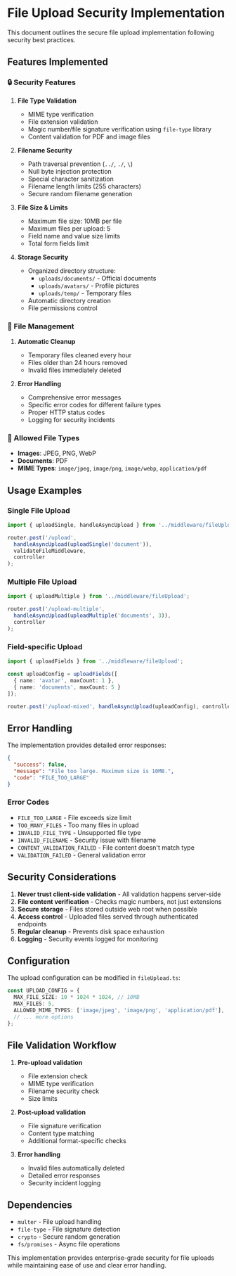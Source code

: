 # File Upload Security Implementation

This document outlines the secure file upload implementation following security best practices.

## Features Implemented

### 🔒 Security Features

1. **File Type Validation**
   - MIME type verification
   - File extension validation  
   - Magic number/file signature verification using `file-type` library
   - Content validation for PDF and image files

2. **Filename Security**
   - Path traversal prevention (`../`, `./`, `\`)
   - Null byte injection protection
   - Special character sanitization
   - Filename length limits (255 characters)
   - Secure random filename generation

3. **File Size & Limits**
   - Maximum file size: 10MB per file
   - Maximum files per upload: 5
   - Field name and value size limits
   - Total form fields limit

4. **Storage Security**
   - Organized directory structure:
     - `uploads/documents/` - Official documents
     - `uploads/avatars/` - Profile pictures  
     - `uploads/temp/` - Temporary files
   - Automatic directory creation
   - File permissions control

### 🧹 File Management

1. **Automatic Cleanup**
   - Temporary files cleaned every hour
   - Files older than 24 hours removed
   - Invalid files immediately deleted

2. **Error Handling**
   - Comprehensive error messages
   - Specific error codes for different failure types
   - Proper HTTP status codes
   - Logging for security incidents

### 📁 Allowed File Types

- **Images**: JPEG, PNG, WebP
- **Documents**: PDF
- **MIME Types**: `image/jpeg`, `image/png`, `image/webp`, `application/pdf`

## Usage Examples

### Single File Upload
```typescript
import { uploadSingle, handleAsyncUpload } from '../middleware/fileUpload';

router.post('/upload', 
  handleAsyncUpload(uploadSingle('document')),
  validateFileMiddleware,
  controller
);
```

### Multiple File Upload
```typescript
import { uploadMultiple } from '../middleware/fileUpload';

router.post('/upload-multiple', 
  handleAsyncUpload(uploadMultiple('documents', 3)),
  controller
);
```

### Field-specific Upload
```typescript
import { uploadFields } from '../middleware/fileUpload';

const uploadConfig = uploadFields([
  { name: 'avatar', maxCount: 1 },
  { name: 'documents', maxCount: 5 }
]);

router.post('/upload-mixed', handleAsyncUpload(uploadConfig), controller);
```

## Error Handling

The implementation provides detailed error responses:

```json
{
  "success": false,
  "message": "File too large. Maximum size is 10MB.",
  "code": "FILE_TOO_LARGE"
}
```

### Error Codes

- `FILE_TOO_LARGE` - File exceeds size limit
- `TOO_MANY_FILES` - Too many files in upload
- `INVALID_FILE_TYPE` - Unsupported file type
- `INVALID_FILENAME` - Security issue with filename
- `CONTENT_VALIDATION_FAILED` - File content doesn't match type
- `VALIDATION_FAILED` - General validation error

## Security Considerations

1. **Never trust client-side validation** - All validation happens server-side
2. **File content verification** - Checks magic numbers, not just extensions
3. **Secure storage** - Files stored outside web root when possible
4. **Access control** - Uploaded files served through authenticated endpoints
5. **Regular cleanup** - Prevents disk space exhaustion
6. **Logging** - Security events logged for monitoring

## Configuration

The upload configuration can be modified in `fileUpload.ts`:

```typescript
const UPLOAD_CONFIG = {
  MAX_FILE_SIZE: 10 * 1024 * 1024, // 10MB
  MAX_FILES: 5,
  ALLOWED_MIME_TYPES: ['image/jpeg', 'image/png', 'application/pdf'],
  // ... more options
};
```

## File Validation Workflow

1. **Pre-upload validation**
   - File extension check
   - MIME type verification
   - Filename security check
   - Size limits

2. **Post-upload validation** 
   - File signature verification
   - Content type matching
   - Additional format-specific checks

3. **Error handling**
   - Invalid files automatically deleted
   - Detailed error responses
   - Security incident logging

## Dependencies

- `multer` - File upload handling
- `file-type` - File signature detection
- `crypto` - Secure random generation
- `fs/promises` - Async file operations

This implementation provides enterprise-grade security for file uploads while maintaining ease of use and clear error handling.
